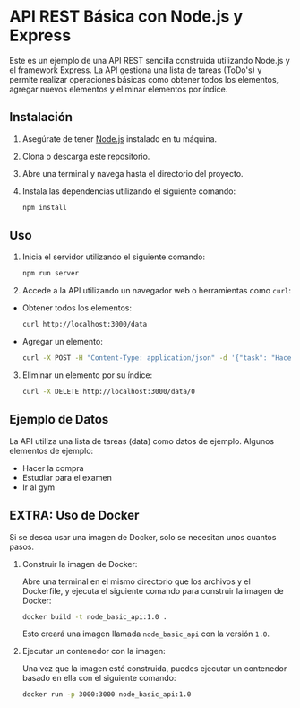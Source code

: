 # API REST Básica con Node.js y Express

Este es un ejemplo de una API REST sencilla construida utilizando Node.js y el framework Express. La API gestiona una lista de tareas (ToDo's) y permite realizar operaciones básicas como obtener todos los elementos, agregar nuevos elementos y eliminar elementos por índice.

## Instalación

1. Asegúrate de tener [Node.js](https://nodejs.org/) instalado en tu máquina.

2. Clona o descarga este repositorio.

3. Abre una terminal y navega hasta el directorio del proyecto.

4. Instala las dependencias utilizando el siguiente comando:

   ```bash
   npm install
   ```

## Uso

1. Inicia el servidor utilizando el siguiente comando:
  
   ```bash
   npm run server
   ```
2. Accede a la API utilizando un navegador web o herramientas como `curl`:
 
  - Obtener todos los elementos:

    ```bash
    curl http://localhost:3000/data
    ```
  - Agregar un elemento:

    ```bash
    curl -X POST -H "Content-Type: application/json" -d '{"task": "Hacer compras"}' http://localhost:3000/data
    ```
3. Eliminar un elemento por su índice:

    ```bash
    curl -X DELETE http://localhost:3000/data/0
    ```

## Ejemplo de Datos

La API utiliza una lista de tareas (data) como datos de ejemplo. Algunos elementos de ejemplo:

- Hacer la compra
- Estudiar para el examen
- Ir al gym

## EXTRA: Uso de Docker

Si se desea usar una imagen de Docker, solo se necesitan unos cuantos pasos.

1. Construir la imagen de Docker:

    Abre una terminal en el mismo directorio que los archivos y el Dockerfile, y ejecuta el siguiente comando para construir la imagen de Docker:

      ```bash
      docker build -t node_basic_api:1.0 .
      ```

    Esto creará una imagen llamada `node_basic_api` con la versión `1.0`.

2. Ejecutar un contenedor con la imagen:

    Una vez que la imagen esté construida, puedes ejecutar un contenedor basado en ella con el siguiente comando:

    ```bash
    docker run -p 3000:3000 node_basic_api:1.0   
    ```